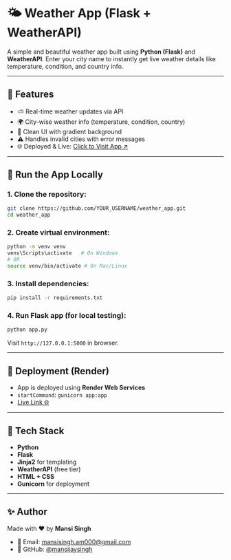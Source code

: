 # 🌤️ Weather App (Flask + WeatherAPI)

A simple and beautiful weather app built using **Python (Flask)** and **WeatherAPI**. Enter your city name to instantly get live weather details like temperature, condition, and country info.

---

## 🔧 Features

* ⛅️ Real-time weather updates via API
* 🌍 City-wise weather info (temperature, condition, country)
* 📅 Clean UI with gradient background
* ⚠️ Handles invalid cities with error messages
* 🌐 Deployed & Live: [Click to Visit App ↗️](https://weather-app-1-epmh.onrender.com/)

---

## 🚀 Run the App Locally

### 1. Clone the repository:

```bash
git clone https://github.com/YOUR_USERNAME/weather_app.git
cd weather_app
```

### 2. Create virtual environment:

```bash
python -m venv venv
venv\Scripts\activate   # On Windows
# OR
source venv/bin/activate # On Mac/Linux
```

### 3. Install dependencies:

```bash
pip install -r requirements.txt
```

### 4. Run Flask app (for local testing):

```bash
python app.py
```

Visit `http://127.0.0.1:5000` in browser.

---

## 🚄 Deployment (Render)

* App is deployed using **Render Web Services**
* `startCommand`: `gunicorn app:app`
* [Live Link 🌐](https://weather-app-1-epmh.onrender.com/)

---

## 🔧 Tech Stack

* **Python**
* **Flask**
* **Jinja2** for templating
* **WeatherAPI** (free tier)
* **HTML + CSS**
* **Gunicorn** for deployment

---

## ✨ Author

Made with ❤️ by **Mansi Singh**

* 📧 Email: [mansisingh.am000@gmail.com](mailto:mansisingh.am000@gmail.com)
* 👥 GitHub: [@mansijaysingh](https://github.com/mansijaysingh)



